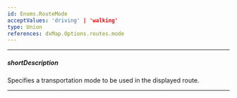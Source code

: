 ```yaml
---
id: Enums.RouteMode
acceptValues: 'driving' | 'walking'
type: Union
references: dxMap.Options.routes.mode
---
```

---
##### shortDescription
Specifies a transportation mode to be used in the displayed route.

---
